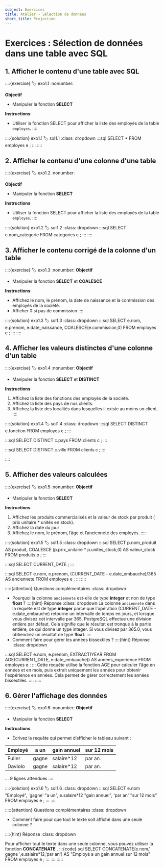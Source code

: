 ```yaml
---
subject: Exercices
title: Atelier - Sélection de données
short_title: Projection
---
```


# Exercices : Sélection de données dans une table avec SQL

## 1. Afficher le contenu d'une table avec SQL
::::{exercise}
:label: exo1.1
:nonumber:

**Objectif**
- Manipuler la fonction **SELECT**

**Instructions**
- Utiliser la fonction SELECT pour afficher la liste des employés de la table `employes`.
::::

::::{solution} exo1.1
:label: sol1.1
:class: dropdown
:::sql
SELECT * FROM employes e ;
:::
::::

## 2. Afficher le contenu d'une colonne d'une table
::::{exercise}
:label: exo1.2
:nonumber:

**Objectif**
- Manipuler la fonction **SELECT**

**Instructions**
- Utiliser la fonction SELECT pour afficher la liste des employés de la table `employes`.
::::

::::{solution} exo1.2
:label: sol1.2
:class: dropdown
:::sql
SELECT c.nom_categorie FROM categories c ;
:::
::::

## 3. Afficher le contenu corrigé de la colonne d'un table

::::{exercise}
:label: exo1.3
:nonumber:
**Objectif**
- Manipuler la fonction **SELECT** et **COALESCE**

**Instructions**
- Affichez le nom, le prénom, la date de naissance et la commission des employés de la société.
- Afficher 0 si pas de commission
::::

::::{solution} exo1.3
:label: sol1.3
:class: dropdown
:::sql
SELECT 
    e.nom, 
    e.prenom, 
    e.date_naissance, 
    COALESCE(e.commission,0) 
FROM employes e ;
:::
::::

## 4. Afficher les valeurs distinctes d'une colonne d'un table

::::{exercise}
:label: exo1.4
:nonumber:
**Objectif**
- Manipuler la fonction **SELECT** et **DISTINCT**

**Instructions**
1. Affichez la liste des fonctions des employés de la société.
2. Affichez la liste des pays de nos clients.
3. Affichez la liste des localités dans lesquelles il existe au moins un client.
::::

::::{solution} exo1.4
:label: sol1.4
:class: dropdown
:::sql
SELECT DISTINCT
    e.fonction 
FROM employes e ;
:::

:::sql
SELECT DISTINCT
    c.pays 
FROM clients c ;
:::

:::sql
SELECT DISTINCT
    c.ville 
FROM clients c ;
:::

::::

## 5. Afficher des valeurs calculées

::::{exercise}
:label: exo1.5
:nonumber:
**Objectif**
- Manipuler la fonction **SELECT**

**Instructions**
1. Affichez les produits commercialisés et la valeur de stock par produit ( prix unitaire * unités en stock).
2. Affichez la date du jour
2. Affichez le nom, le prénom, l’âge et l’ancienneté des employés.
::::

::::{solution} exo1.5
:label: sol1.5
:class: dropdown
:::sql
SELECT 
    p.nom_produit AS produit,
    COALESCE (p.prix_unitaire * p.unites_stock,0) AS valeur_stock
FROM produits p ;
:::

:::sql
SELECT CURRENT_DATE ;
:::

:::sql
SELECT 
    e.nom,
    e.prenom,
    (CURRENT_DATE - e.date_embauche)/365 AS anciennete
FROM employes e ;
:::
::::

:::::{attention} Questions complémentaires
:class: dropdown
- Pourquoi la colonne `anciennete` est-elle de type **integer** et non de type **float** ?
::::{hint} Réponse
:class: dropdown
La colonne `anciennete` dans la requête est de type **integer** parce que l'opération (CURRENT_DATE - e.date_embauche) retourne un intervalle de temps en jours, et lorsque vous divisez cet intervalle par 365, PostgreSQL effectue une division entière par défaut. Cela signifie que le résultat est tronqué à la partie entière, ce qui donne un type integer. Si vous divisez par 365.0, vous obtiendrez un résultat de type **float**.
::::
- Comment faire pour gérer les années bissextiles ?
::::{hint} Réponse
:class: dropdown

:::sql
SELECT 
	e.nom,
	e.prenom,
	EXTRACT(YEAR FROM AGE(CURRENT_DATE, e.date_embauche)) AS annees_experience
FROM employes e ;
:::
Cette requête utilise la fonction AGE pour calculer l'âge en années et en mois, puis extrait uniquement les années pour obtenir l'expérience en années. Cela permet de gérer correctement les années bissextiles.
::::
:::::
## 6. Gérer l'affichage des données
::::{exercise}
:label: exo1.6
:nonumber:
**Objectif**
- Manipuler la fonction **SELECT**

**Instructions**
- Écrivez la requête qui permet d’afficher le tableau suivant : 

|Employé | a un | gain annuel | sur 12 mois |
|--|--|--|--|
|Fuller| gagne |salaire*12 |par an. |
|Daviolo| gagne |salaire*12 |par an. |
...
9 lignes attendues
::::

::::{solution} exo1.6
:label: sol1.6
:class: dropdown
:::sql
SELECT 
    e.nom "Employé",
    'gagne' "a un",
    e.salaire*12 "gain annuel",
    'par an' "sur 12 mois"
FROM employes e ;
:::
::::

:::::{attention} Questions complémentaires
:class: dropdown
- Comment faire pour que tout le texte soit affiché dans une seule colonne ?

::::{hint} Réponse
:class: dropdown

Pour afficher tout le texte dans une seule colonne, vous pouvez utiliser la fonction **CONCATENATE** .
:::{code} sql
SELECT 
    CONCATENATE(e.nom,' gagne ',e.salaire*12,'par an') AS "Employé a un gain annuel sur 12 mois"
FROM employes e ;
:::
::::
:::::